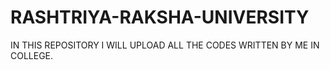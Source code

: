 # RASHTRIYA-RAKSHA-UNIVERSITY
IN THIS REPOSITORY I WILL UPLOAD ALL THE CODES WRITTEN BY ME IN COLLEGE.
